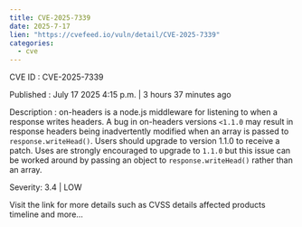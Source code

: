 ```yaml
--- 
title: CVE-2025-7339
date: 2025-7-17
lien: "https://cvefeed.io/vuln/detail/CVE-2025-7339"
categories:
  - cve
---
```


CVE ID : CVE-2025-7339

Published :  July 17
2025
4:15 p.m. | 3 hours
37 minutes ago

Description : on-headers is a node.js middleware for listening to when a response writes headers. A bug in on-headers versions `<1.1.0` may result in response headers being inadvertently modified when an array is passed to `response.writeHead()`. Users should upgrade to version 1.1.0 to receive a patch. Uses are strongly encouraged to upgrade to `1.1.0`
but this issue can be worked around by passing an object to `response.writeHead()` rather than an array.

Severity: 3.4 | LOW

Visit the link for more details
such as CVSS details
affected products
timeline
and more...
